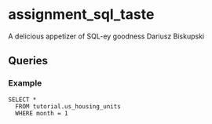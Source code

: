 # assignment_sql_taste
A delicious appetizer of SQL-ey goodness
Dariusz Biskupski

## Queries

### Example

```
SELECT *
  FROM tutorial.us_housing_units
  WHERE month = 1
```
